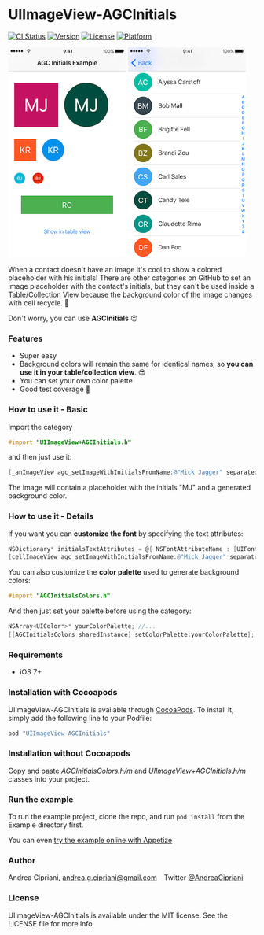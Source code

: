 # UIImageView-AGCInitials

[![CI Status](http://img.shields.io/travis/andreacipriani/UIImageView-AGCInitials.svg?style=flat)](https://travis-ci.org/andreacipriani/UIImageView-AGCInitials)
[![Version](https://img.shields.io/cocoapods/v/UIImageView-AGCInitials.svg?style=flat)](http://cocoapods.org/pods/UIImageView-AGCInitials)
[![License](https://img.shields.io/cocoapods/l/UIImageView-AGCInitials.svg?style=flat)](http://cocoapods.org/pods/UIImageView-AGCInitials)
[![Platform](https://img.shields.io/cocoapods/p/UIImageView-AGCInitials.svg?style=flat)](http://cocoapods.org/pods/UIImageView-AGCInitials)

![AGCInitials Example screenshot 1](Screenshots/agc_screen1.png)
![AGCInitials Example screenshot 2](Screenshots/agc_screen2.png)

When a contact doesn't have an image it's cool to show a colored placeholder with his initials! 
There are other categories on GitHub to set an image placeholder with the contact's initials, but they can't be used inside a Table/Collection View because the background color of the image changes with cell recycle. 🤔

Don't worry, you can use **AGCInitials** 😉

### Features

- Super easy
- Background colors will remain the same for identical names, so **you can use it in your table/collection view**. 😎
- You can set your own color palette
- Good test coverage 💪

### How to use it - Basic

Import the category 

```objective-c
#import "UIImageView+AGCInitials.h"
```
and then just use it:

```objective-c
[_anImageView agc_setImageWithInitialsFromName:@"Mick Jagger" separatedByString:@" "];
```
The image will contain a placeholder with the initials "MJ" and a generated background color.

### How to use it - Details

If you want you can **customize the font** by specifying the text attributes:

```objective-c
NSDictionary* initialsTextAttributes = @{ NSFontAttributeName : [UIFont systemFontOfSize:20], NSForegroundColorAttributeName : [UIColor purpleColor] };
[cellImageView agc_setImageWithInitialsFromName:@"Mick Jagger" separatedByString:@" " withTextAttributes:initialsTextAttributes];
```

You can also customize the **color palette** used to generate background colors:

```objective-c
#import "AGCInitialsColors.h"
```

And then just set your palette before using the category:

```objective-c
NSArray<UIColor*>* yourColorPalette; //...
[[AGCInitialsColors sharedInstance] setColorPalette:yourColorPalette];
```

### Requirements

- iOS 7+

### Installation with Cocoapods

UIImageView-AGCInitials is available through [CocoaPods](http://cocoapods.org). To install
it, simply add the following line to your Podfile:

```ruby
pod "UIImageView-AGCInitials"
```

### Installation without Cocoapods

Copy and paste *AGCInitialsColors.h/m* and *UIImageView+AGCInitials.h/m* classes into your project.

### Run the example 

To run the example project, clone the repo, and run `pod install` from the Example directory first. 

You can even [try the example online with Appetize](https://appetize.io/app/xux5c10x6a3851ryz9ywddu4ng)

### Author

Andrea Cipriani, andrea.g.cipriani@gmail.com - Twitter [@AndreaCipriani](https://twitter.com/AndreaCipriani)

### License

UIImageView-AGCInitials is available under the MIT license. See the LICENSE file for more info.
